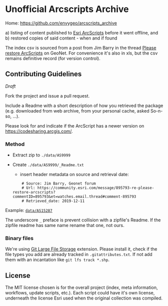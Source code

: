 # Unofficial Arcscripts Archive
Home: https://github.com/envygeo/arcscripts_archive

a) listing of content published to [Esri ArcScripts][1] before it went offline, and  
b) restored copies of said content - when and if found


The index csv is sourced from a post from Jim Barry in the thread [Please restore ArcScripts][2] on GeoNet. For convenience it's also in xls, but the csv remains definitive record (for version control).

## Contributing Guidelines

_Draft_

Fork the project and issue a pull request.  

Include a Readme with a short description of how you retrieved the package (e.g. downloaded from web archive, from your personal cache, asked So-n-so, ...).

Please look for and indicate if the ArcScript has a newer version on https://codesharing.arcgis.com/.

### Method
- Extract zip to `./data/AS9999`
- Create `./data/AS9999/_Readme.txt`
    - insert header metadata on source and retrieval date:
    
    ~~~
        # Source: Jim Barry, Geonet forum
        # Url: https://community.esri.com/message/895793-re-please-restore-arcscripts?commentID=895793&et=watches.email.thread#comment-895793
        # Retrieved_date: 2019-12-11
    ~~~

Example: [`data/AS15287`](data/AS15287)

The underscore `_` preface is prevent collision with a zipfile's Readme. If the zipfile readme has same name rename that one, not ours.


### Binary files
We're using [Git Large File Storage][3] extension. Please install it, check if the file types you add are already tracked in `.gitattributes.txt`. If not add them with an incantation like `git lfs track *.shp`.



## License
The MIT license chosen is for the overall project (index, meta information, workflows, update scripts, etc.). Each script could have it's own license, underneath the license Esri used when the original collection was compiled.

[1]: http://arcscripts.esri.com
[2]: https://community.esri.com/thread/182094-please-restore-arcscripts
[3]: https://git-lfs.github.com/
